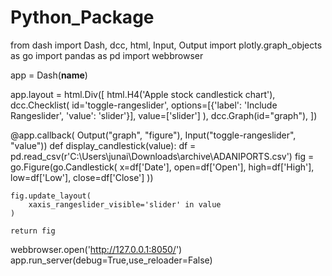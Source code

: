 # Python_Package
from dash import Dash, dcc, html, Input, Output
import plotly.graph_objects as go
import pandas as pd
import webbrowser


app = Dash(__name__)

app.layout = html.Div([
    html.H4('Apple stock candlestick chart'),
    dcc.Checklist(
        id='toggle-rangeslider',
        options=[{'label': 'Include Rangeslider', 
                  'value': 'slider'}],
        value=['slider']
    ),
    dcc.Graph(id="graph"),
])


@app.callback(
    Output("graph", "figure"), 
    Input("toggle-rangeslider", "value"))
def display_candlestick(value):
    df = pd.read_csv(r'C:\Users\junai\Downloads\archive\ADANIPORTS.csv')
    fig = go.Figure(go.Candlestick(
        x=df['Date'],
        open=df['Open'],
        high=df['High'],
        low=df['Low'],
        close=df['Close']
    ))

    fig.update_layout(
        xaxis_rangeslider_visible='slider' in value
    )

    return fig


webbrowser.open('http://127.0.0.1:8050/')
app.run_server(debug=True,use_reloader=False)
